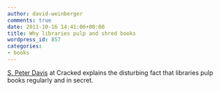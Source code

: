 ```yaml
---
author: david-weinberger
comments: true
date: 2011-10-16 14:41:06+00:00
title: Why libraries pulp and shred books
wordpress_id: 857
categories:
- books
---
```


[S. Peter Davis](http://www.cracked.com/article_19453_6-reasons-were-in-another-book-burning-period-in-history.html) at Cracked explains the disturbing fact that libraries pulp books regularly and in secret.

